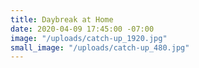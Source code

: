 ```yaml
---
title: Daybreak at Home
date: 2020-04-09 17:45:00 -07:00
image: "/uploads/catch-up_1920.jpg"
small_image: "/uploads/catch-up_480.jpg"
---
```


